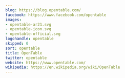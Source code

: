 ```yaml
---
blog: https://blog.opentable.com/
facebook: https://www.facebook.com/opentable
images:
- opentable-ar21.svg
- opentable-icon.svg
- opentable-official.svg
logohandle: opentable
skipped: 0
sort: opentable
title: OpenTable
twitter: opentable
website: https://www.opentable.com/
wikipedia: https://en.wikipedia.org/wiki/OpenTable
---
```

